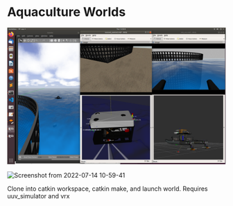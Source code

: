 # Aquaculture Worlds

![Floating by cage](FloatingByCage.png)

![Screenshot from 2022-07-14 10-59-41](https://user-images.githubusercontent.com/22798343/179013512-5792b9db-6403-4bab-b9af-3b5dfe56ec6b.png)


Clone into catkin workspace, catkin make, and launch world. Requires uuv_simulator and vrx

